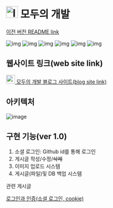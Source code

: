 <h1>
  <img src="https://blog-seolim.vercel.app/logo.png" alt="logo" width="32px" height="32px"/>
  모두의 개발
</h1>

[이전 버전 README link](https://github.com/Komponent1/blog/tree/master/client)

![img](https://img.shields.io/badge/react-61dafd?style=for-the-badge&logo=REACT&logoColor=white)
![img](https://img.shields.io/badge/Next.js-000000?style=for-the-badge&logo=Next.js&logoColor=white)
![img](https://img.shields.io/badge/Docker-2496ED?style=for-the-badge&logo=Docker&logoColor=white)
![img](https://img.shields.io/badge/Oracle-F80000?style=for-the-badge&logo=Oracle&logoColor=white)
![img](https://img.shields.io/badge/Express-000000?style=for-the-badge&logo=Express&logoColor=white)
![img](https://img.shields.io/badge/Nginx-009639?style=for-the-badge&logo=Express&logoColor=white)

## 웹사이트 링크(web site link)

<a href="https://https://blog-seolim.vercel.app">
  <img src="https://blog-seolim.vercel.app/logo.png" width="24px" height="24px" />
  모두의 개발 블로그 사이트(blog site link)
</a>

## 아키텍처

![image](https://user-images.githubusercontent.com/73334068/170615072-f0e3294b-16c5-45e8-adda-3c2d637484ff.png)

## 구현 기능(ver 1.0)

1. 소셜 로그인: Github id를 통해 로그인 
2. 게시글 작성/수정/~~삭제~~
3. 이미지 업로드 시스템
4. 게시글(파일)및 DB 백업 시스템

관련 게시글

[로그인과 인증(소셜 로그인, cookie)](https://blog-seolim.vercel.app/article/3)